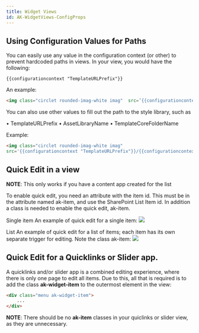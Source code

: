 ```yaml
---
title: Widget Views
id: AK-WidgetViews-ConfigProps
---
```


## Using Configuration Values for Paths

You can easily use any value in the configuration context (or other) to prevent hardcoded paths in views. In your view, you would have the following:

```
{{configurationcontext "TemplateURLPrefix"}}
```
 
 
An example:

```html
<img class="circlet rounded-imag-white imag"  src=’{{configurationcontext "TemplateURLPrefix"}}/somepathtoimage.jpg’ />
```
 
 
You can also use other values to fill out the path to the style library, such as
 
•	TemplateURLPrefix
•	AssetLibraryName
•	TemplateCoreFolderName
 
Example:
 ```html
<img class="circlet rounded-imag-white imag"  
src='{{configurationcontext "TemplateURLPrefix"}}/{{configurationcontext "AssetLibraryName"}}/{{configurationcontext "TemplateCoreFolderName"}}/images/ia-loader.gif’ />
```


## Quick Edit in a view

**NOTE**: This only works if you have a content app created for the list

To enable quick edit, you need an attribute with the item id. This must be in the attribute named ak-item, and use the SharePoint List Item id. In addition a class is needed to enable the quick edit, ak-item.

Single item
An example of quick edit for a single item:
![](https://akuminadownloads.blob.core.windows.net/wiki/AkuminaDev/Widget%20Views/quickcontent-singleitem.png)
 
List
An example of quick edit for a list of items; each item has its own separate trigger for editing. Note the class ak-item:
![](https://akuminadownloads.blob.core.windows.net/wiki/AkuminaDev/Widget%20Views/quickcontent-listitem.png)

## Quick Edit for a Quicklinks or Slider app.

A quicklinks and/or slider app is a combined editing experience, where there is only one page to edit all items. Due to this, all that is required is to add the class **ak-widget-item** to the outermost element in the view:

```html
<div class="menu ak-widget-item">
    ...
</div>
```

**NOTE**: There should be no **ak-item** classes in your quiclinks or slider view, as they are unnecessary.

